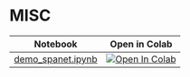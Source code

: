 # MISC

| Notebook | Open in Colab |
|----------|---------------|
| [demo_spanet.ipynb](./demo_spanet.ipynb) | [![Open In Colab](https://colab.research.google.com/assets/colab-badge.svg)](https://colab.research.google.com/github/DoranLyong/SPANet-official/blob/main/image_classification/misc/demo_spanet.ipynb) |